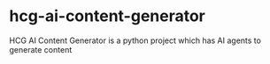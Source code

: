 # hcg-ai-content-generator
HCG AI Content Generator is a python project which has AI agents to generate content
